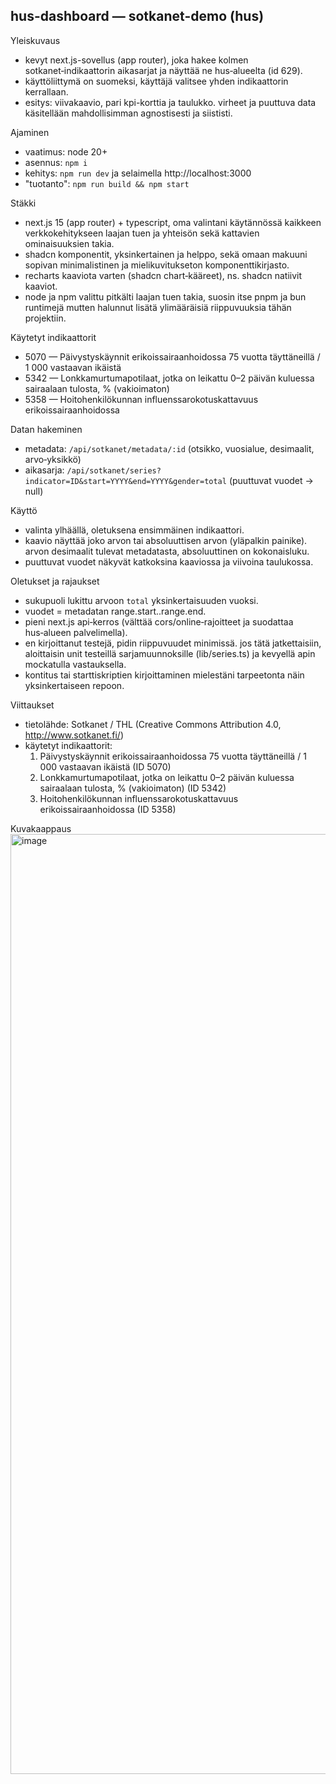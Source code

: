 ## hus-dashboard — sotkanet-demo (hus)

Yleiskuvaus
- kevyt next.js-sovellus (app router), joka hakee kolmen sotkanet‑indikaattorin aikasarjat ja näyttää ne hus‑alueelta (id 629).
- käyttöliittymä on suomeksi, käyttäjä valitsee yhden indikaattorin kerrallaan.
- esitys: viivakaavio, pari kpi-korttia ja taulukko. virheet ja puuttuva data käsitellään mahdollisimman agnostisesti ja siististi.

Ajaminen
- vaatimus: node 20+
- asennus: `npm i`
- kehitys: `npm run dev` ja selaimella http://localhost:3000
- "tuotanto": `npm run build && npm start`

Stäkki
- next.js 15 (app router) + typescript, oma valintani käytännössä kaikkeen verkkokehitykseen laajan tuen ja yhteisön sekä kattavien ominaisuuksien takia.
- shadcn komponentit, yksinkertainen ja helppo, sekä omaan makuuni sopivan minimalistinen ja mielikuvitukseton komponenttikirjasto.
- recharts kaaviota varten (shadcn chart‑kääreet), ns. shadcn natiivit kaaviot.
- node ja npm valittu pitkälti laajan tuen takia, suosin itse pnpm ja bun runtimejä mutten halunnut lisätä ylimääräisiä riippuvuuksia tähän projektiin.

Käytetyt indikaattorit
- 5070 — Päivystyskäynnit erikoissairaanhoidossa 75 vuotta täyttäneillä / 1 000 vastaavan ikäistä
- 5342 — Lonkkamurtumapotilaat, jotka on leikattu 0–2 päivän kuluessa sairaalaan tulosta, % (vakioimaton)
- 5358 — Hoitohenkilökunnan influenssarokotuskattavuus erikoissairaanhoidossa

Datan hakeminen
- metadata: `/api/sotkanet/metadata/:id` (otsikko, vuosialue, desimaalit, arvo‑yksikkö)
- aikasarja: `/api/sotkanet/series?indicator=ID&start=YYYY&end=YYYY&gender=total` (puuttuvat vuodet → null)

Käyttö
- valinta ylhäällä, oletuksena ensimmäinen indikaattori.
- kaavio näyttää joko arvon tai absoluuttisen arvon (yläpalkin painike). arvon desimaalit tulevat metadatasta, absoluuttinen on kokonaisluku.
- puuttuvat vuodet näkyvät katkoksina kaaviossa ja viivoina taulukossa.

Oletukset ja rajaukset
- sukupuoli lukittu arvoon `total` yksinkertaisuuden vuoksi.
- vuodet = metadatan range.start..range.end.
- pieni next.js api‑kerros (välttää cors/online‑rajoitteet ja suodattaa hus‑alueen palvelimella).
- en kirjoittanut testejä, pidin riippuvuudet minimissä. jos tätä jatkettaisiin, aloittaisin unit testeillä sarjamuunnoksille (lib/series.ts) ja kevyellä apin mockatulla vastauksella.
- kontitus tai starttiskriptien kirjoittaminen mielestäni tarpeetonta näin yksinkertaiseen repoon.

Viittaukset
- tietolähde: Sotkanet / THL (Creative Commons Attribution 4.0, http://www.sotkanet.fi/)
- käytetyt indikaattorit:
  1) Päivystyskäynnit erikoissairaanhoidossa 75 vuotta täyttäneillä / 1 000 vastaavan ikäistä (ID 5070)
  2) Lonkkamurtumapotilaat, jotka on leikattu 0–2 päivän kuluessa sairaalaan tulosta, % (vakioimaton) (ID 5342)
  3) Hoitohenkilökunnan influenssarokotuskattavuus erikoissairaanhoidossa (ID 5358)

Kuvakaappaus
<img width="2934" height="1504" alt="image" src="https://github.com/user-attachments/assets/73ac6017-d237-43a3-9baf-8be86ef8a3d8" />


